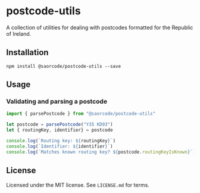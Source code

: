 # postcode-utils

A collection of utilities for dealing with postcodes formatted for the Republic
of Ireland.

## Installation

    npm install @saorcode/postcode-utils --save

## Usage

### Validating and parsing a postcode

```typescript
import { parsePostcode } from "@saorcode/postcode-utils"

let postcode = parsePostcode("Y35 KD93")
let { routingKey, identifier} = postcode

console.log(`Routing key: ${routingKey}`)
console.log(`Identifier: ${identifier}`)
console.log(`Matches known routing key? ${postcode.routingKeyIsKnown}`)
```

## License

Licensed under the MIT license. See `LICENSE.md` for terms.